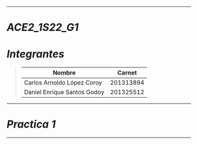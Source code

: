 ***

# ***ACE2_1S22_G1*** #


# ***Integrantes*** #


> | Nombre | Carnet |
> |---|---|
> | Carlos Arnoldo López Coroy | 201313894 |
> | Daniel Enrique Santos Godoy | 201325512 |
***

# ***Practica 1*** #

***
